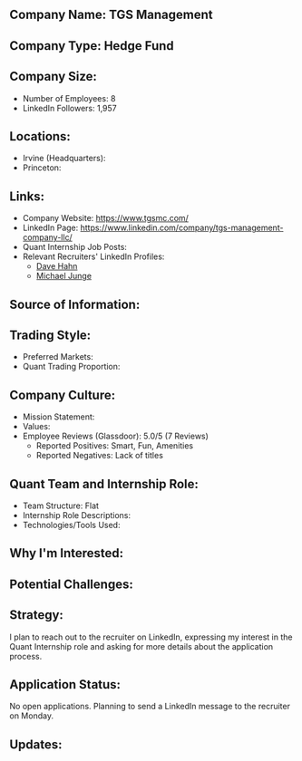 ## Company Name: TGS Management

## Company Type: Hedge Fund

## Company Size:
- Number of Employees: 8
- LinkedIn Followers: 1,957

## Locations:
- Irvine (Headquarters): 
- Princeton: 

## Links:
- Company Website: https://www.tgsmc.com/
- LinkedIn Page: https://www.linkedin.com/company/tgs-management-company-llc/
- Quant Internship Job Posts: 
- Relevant Recruiters' LinkedIn Profiles: 
  - [Dave Hahn](https://www.linkedin.com/in/davehahn/)
  - [Michael Junge](https://www.linkedin.com/in/michael-b-junge/)

## Source of Information:

## Trading Style:
- Preferred Markets: 
- Quant Trading Proportion: 

## Company Culture:
- Mission Statement: 
- Values: 
- Employee Reviews (Glassdoor): 5.0/5 (7 Reviews)
  - Reported Positives: Smart, Fun, Amenities
  - Reported Negatives: Lack of titles

## Quant Team and Internship Role:
- Team Structure: Flat
- Internship Role Descriptions: 
- Technologies/Tools Used: 

## Why I'm Interested:

## Potential Challenges: 

## Strategy:
I plan to reach out to the recruiter on LinkedIn, expressing my interest in the Quant Internship role and asking for more details about the application process.

## Application Status:
No open applications. Planning to send a LinkedIn message to the recruiter on Monday.

## Updates:

